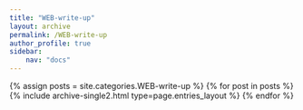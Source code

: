 ```yaml
---
title: "WEB-write-up"
layout: archive
permalink: /WEB-write-up
author_profile: true
sidebar:
    nav: "docs"
---
```


{% assign posts = site.categories.WEB-write-up %}
{% for post in posts %} {% include archive-single2.html type=page.entries_layout %} {% endfor %}